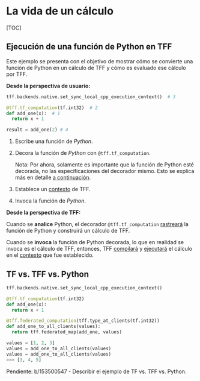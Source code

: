 # La vida de un cálculo

[TOC]

## Ejecución de una función de Python en TFF

Este ejemplo se presenta con el objetivo de mostrar cómo se convierte una función de Python en un cálculo de TFF y cómo es evaluado ese cálculo por TFF.

**Desde la perspectiva de usuario:**

```python
tff.backends.native.set_sync_local_cpp_execution_context()  # 3

@tff.tf_computation(tf.int32)  # 2
def add_one(x):  # 1
  return x + 1

result = add_one(2) # 4
```

1. Escribe una función de *Python*.

2. Decora la función de *Python* con `@tff.tf_computation`.

    Nota: Por ahora, solamente es importante que la función de Python esté decorada, no las especificaciones del decorador mismo. Esto se explica más en detalle [a continuación](#tf-vs-tff-vs-python).

3. Establece un [contexto](context.md) de TFF.

4. Invoca la función de *Python*.

**Desde la perspectiva de TFF:**

Cuando se **analice** Python, el decorador `@tff.tf_computation` [rastreará](tracing.md) la función de Python y construirá un cálculo de TFF.

Cuando se **invoca** la función de Python decorada, lo que en realidad se invoca es el cálculo de TFF, entonces, TFF [compilará](compilation.md) y [ejecutará](execution.md) el cálculo en el [contexto](context.md) que fue establecido.

## TF vs. TFF vs. Python

```python
tff.backends.native.set_sync_local_cpp_execution_context()

@tff.tf_computation(tf.int32)
def add_one(x):
  return x + 1

@tff.federated_computation(tff.type_at_clients(tf.int32))
def add_one_to_all_clients(values):
  return tff.federated_map(add_one, values)

values = [1, 2, 3]
values = add_one_to_all_clients(values)
values = add_one_to_all_clients(values)
>>> [3, 4, 5]
```

Pendiente: b/153500547 - Describir el ejemplo de TF vs. TFF vs. Python.
